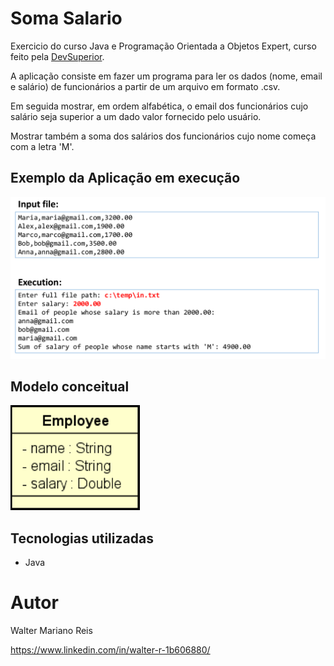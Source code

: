 # Soma Salario

Exercicio do curso Java e Programação Orientada a Objetos Expert, curso feito pela [DevSuperior](https://devsuperior.club/ "Site da DevSuperior"). 

A aplicação consiste em fazer um programa para ler os dados (nome, email e salário)
de funcionários a partir de um arquivo em formato .csv.

Em seguida mostrar, em ordem alfabética, o email dos
funcionários cujo salário seja superior a um dado valor
fornecido pelo usuário.

Mostrar também a soma dos salários dos funcionários cujo
nome começa com a letra 'M'.

## Exemplo da Aplicação em execução

![Exemplo](https://github.com/walterdevreis/soma-salario-java/blob/main/src/img/exemplo.png)

## Modelo conceitual
![Modelo Conceitual](https://github.com/walterdevreis/soma-salario-java/blob/main/src/img/modelo-conceitual.png)

## Tecnologias utilizadas
- Java

# Autor

Walter Mariano Reis

https://www.linkedin.com/in/walter-r-1b606880/


